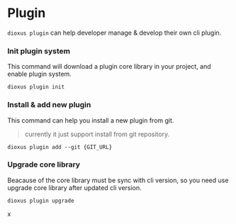 # Plugin

`dioxus plugin` can help developer manage & develop their own cli plugin.

### Init plugin system

This command will download a plugin core library in your project, and enable plugin system.

```shell
dioxus plugin init
```



### Install & add new plugin

This command can help you install a new plugin from git.

> currently it just support install from git repository.

```shell
dioxus plugin add --git {GIT_URL}
```



### Upgrade core library

Beacause of the core library must be sync with cli version, so you need use upgrade core library after updated cli version.

```shell
dioxus plugin upgrade
```

x
